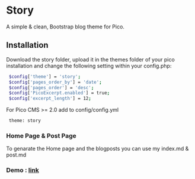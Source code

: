 # Story
A simple & clean, Bootstrap blog theme for Pico.

## Installation
Download the story folder, upload it in the themes folder of your pico installation and change the following setting within your config.php:
```sh
 $config['theme'] = 'story';
 $config['pages_order_by'] = 'date';
 $config['pages_order'] = 'desc';
 $config['PicoExcerpt.enabled'] = true;
 $config['excerpt_length'] = 12;
```
For Pico CMS >= 2.0 add to config/config.yml
```sh
 theme: story
``` 
### Home Page & Post Page
To genarate the Home page and the blogposts you can use my index.md & post.md

### Demo : [link](https://freehtml5.co/demos/story/)
